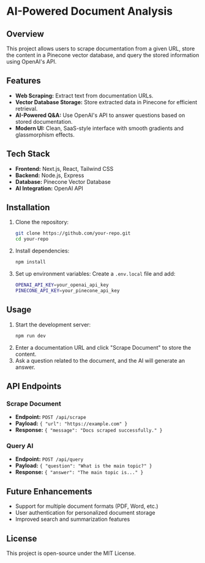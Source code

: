 # AI-Powered Document Analysis

## Overview
This project allows users to scrape documentation from a given URL, store the content in a Pinecone vector database, and query the stored information using OpenAI's API.

## Features
- **Web Scraping:** Extract text from documentation URLs.
- **Vector Database Storage:** Store extracted data in Pinecone for efficient retrieval.
- **AI-Powered Q&A:** Use OpenAI's API to answer questions based on stored documentation.
- **Modern UI:** Clean, SaaS-style interface with smooth gradients and glassmorphism effects.

## Tech Stack
- **Frontend:** Next.js, React, Tailwind CSS
- **Backend:** Node.js, Express
- **Database:** Pinecone Vector Database
- **AI Integration:** OpenAI API

## Installation
1. Clone the repository:
   ```sh
   git clone https://github.com/your-repo.git
   cd your-repo
   ```
2. Install dependencies:
   ```sh
   npm install
   ```
3. Set up environment variables:
   Create a `.env.local` file and add:
   ```sh
   OPENAI_API_KEY=your_openai_api_key
   PINECONE_API_KEY=your_pinecone_api_key
   ```

## Usage
1. Start the development server:
   ```sh
   npm run dev
   ```
2. Enter a documentation URL and click "Scrape Document" to store the content.
3. Ask a question related to the document, and the AI will generate an answer.

## API Endpoints
### Scrape Document
- **Endpoint:** `POST /api/scrape`
- **Payload:** `{ "url": "https://example.com" }`
- **Response:** `{ "message": "Docs scraped successfully." }`

### Query AI
- **Endpoint:** `POST /api/query`
- **Payload:** `{ "question": "What is the main topic?" }`
- **Response:** `{ "answer": "The main topic is..." }`

## Future Enhancements
- Support for multiple document formats (PDF, Word, etc.)
- User authentication for personalized document storage
- Improved search and summarization features

## License
This project is open-source under the MIT License.

